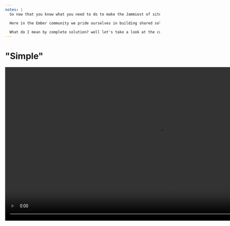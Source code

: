 ```yaml
---
notes: |
  So now that you know what you need to do to make the Jammiest of sites in the world, it all sounds pretty simple right? I know that I have been using examples of Ember Addons so far, which does indeed help to simplify the process. But it is still a lot to think about.

  Here in the Ember community we pride ourselves in building shared solutions and it doesn't feel right saying that our approach to JAM Stack is a todo list that you "just" need to follow to get it all working. Sure it's amazing that the we can npm install our way to JAM Stack this way but there has to be a more complete solution

  What do I mean by complete solution? well let's take a look at the current big players in the JAM ecosystem
---
```


# "Simple"

<video controls autoplay loop muted playsinline style="height: 500px;" src="/images/simple.mp4"></video>
